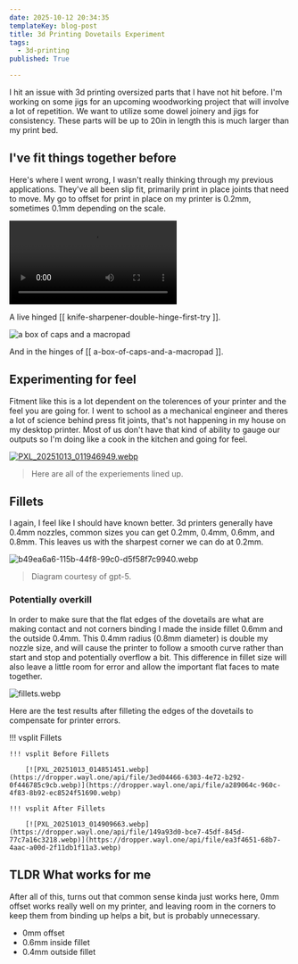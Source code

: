 ```yaml
---
date: 2025-10-12 20:34:35
templateKey: blog-post
title: 3d Printing Dovetails Experiment
tags:
  - 3d-printing
published: True

---
```


I hit an issue with 3d printing oversized parts that I have not hit before.
I'm working on some jigs for an upcoming woodworking project that will involve
a lot of repetition.  We want to utilize some dowel joinery and jigs for
consistency.  These parts will be up to 20in  in length this is much larger
than my print bed.

## I've fit things together before

Here's where I went wrong, I wasn't really thinking through my previous
applications.  They've all been slip fit, primarily print in place joints that
need to move.  My go to offset for print in place on my printer is 0.2mm,
sometimes 0.1mm depending on the scale.


![knife sharpener double hinge first try](https://dropper.wayl.one/api/file/30335f07-9cac-4e66-b908-f0e3cfbf7582.mp4)

A live hinged [[ knife-sharpener-double-hinge-first-try ]].

![a box of caps and a macropad](https://dropper.wayl.one/api/file/ea421e67-5cb0-4a9f-be14-08a5004df493.jpg)

And in the hinges of [[ a-box-of-caps-and-a-macropad ]].

## Experimenting for feel

Fitment like this is a lot dependent on the tolerences of your printer and the
feel you are going for.  I went to school as a mechanical engineer and theres a
lot of science behind press fit joints, that's not happening in my house on my
desktop printer.  Most of us don't have that kind of ability to gauge our
outputs so I'm doing like a cook in the kitchen and going for feel.

[![PXL_20251013_011946949.webp](https://dropper.wayl.one/api/file/e23a6965-a84b-4eb0-9d84-73ddc831949f.webp)](https://dropper.wayl.one/api/file/4a90cbe1-9124-4a6b-baf9-1545afe3dd00.webp)

> Here are all of the experiements lined up.

## Fillets

I again, I feel like I should have known better.  3d printers generally have
0.4mm nozzles, common sizes you can get 0.2mm, 0.4mm, 0.6mm, and 0.8mm.  This
leaves us with the sharpest corner we can do at 0.2mm.


![b49ea6a6-115b-44f8-99c0-d5f58f7c9940.webp](https://dropper.wayl.one/api/file/5533d56c-00e4-486d-b2a0-a994bbd1f1a4.webp)

> Diagram courtesy of gpt-5.

### Potentially overkill

In order to make sure that the flat edges of the dovetails are what are making
contact and not corners binding I made the inside fillet 0.6mm and the outside
0.4mm.  This 0.4mm radius (0.8mm diameter) is double my nozzle size, and will
cause the printer to follow a smooth curve rather than start and stop and
potentially overflow a bit.  This difference in fillet size will also leave a
little room for error and allow the important flat faces to mate together.

![fillets.webp](https://dropper.wayl.one/api/file/ec3a9841-9b39-4180-96e4-613be79ee793.webp)

Here are the test results after filleting the edges of the dovetails to
compensate for printer errors.

!!! vsplit Fillets

    !!! vsplit Before Fillets

        [![PXL_20251013_014851451.webp](https://dropper.wayl.one/api/file/3ed04466-6303-4e72-b292-0f446785c9cb.webp)](https://dropper.wayl.one/api/file/a289064c-960c-4f83-8b92-ec8524f51690.webp)

    !!! vsplit After Fillets

        [![PXL_20251013_014909663.webp](https://dropper.wayl.one/api/file/149a93d0-bce7-45df-845d-77c7a16c3218.webp)](https://dropper.wayl.one/api/file/ea3f4651-68b7-4aac-a00d-2f11db1f11a3.webp)


## TLDR What works for me

After all of this, turns out that common sense kinda just works here, 0mm
offset works really well on my printer, and leaving room in the corners to keep
them from binding up helps a bit, but is probably unnecessary.

* 0mm offset
* 0.6mm inside fillet
* 0.4mm outside fillet

